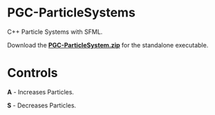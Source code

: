 # PGC-ParticleSystems
C++ Particle Systems with SFML.

Download the [**PGC-ParticleSystem.zip**](PGC-ParticleSystem.zip) for the standalone executable.

# Controls
**A** - Increases Particles.

**S** - Decreases Particles.
